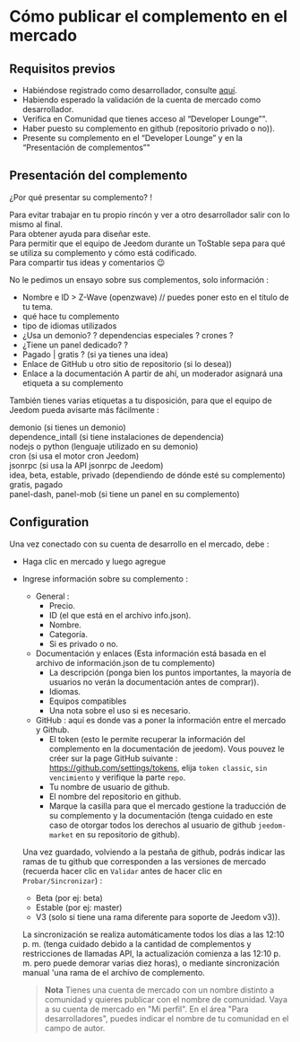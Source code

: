 # Cómo publicar el complemento en el mercado

## Requisitos previos

- Habiéndose registrado como desarrollador, consulte [aquí](https://www.jeedom.com/site/fr/dev.html).
- Habiendo esperado la validación de la cuenta de mercado como desarrollador.
- Verifica en Comunidad que tienes acceso al “Developer Lounge”".
- Haber puesto su complemento en github (repositorio privado o no)).
- Presente su complemento en el “Developer Lounge” y en la “Presentación de complementos”"

## Presentación del complemento

¿Por qué presentar su complemento? !

Para evitar trabajar en tu propio rincón y ver a otro desarrollador salir con lo mismo al final.  
Para obtener ayuda para diseñar este.  
Para permitir que el equipo de Jeedom durante un ToStable sepa para qué se utiliza su complemento y cómo está codificado.  
Para compartir tus ideas y comentarios :wink:  

No le pedimos un ensayo sobre sus complementos, solo información :

- Nombre e ID > Z-Wave (openzwave) // puedes poner esto en el título de tu tema.
- qué hace tu complemento
- tipo de idiomas utilizados
- ¿Usa un demonio? ? dependencias especiales ? crones ?
- ¿Tiene un panel dedicado? ?
- Pagado | gratis ? (si ya tienes una idea)
- Enlace de GitHub u otro sitio de repositorio (si lo desea))
- Enlace a la documentación
A partir de ahí, un moderador asignará una etiqueta a su complemento

También tienes varias etiquetas a tu disposición, para que el equipo de Jeedom pueda avisarte más fácilmente :

demonio (si tienes un demonio)  
dependence_intall (si tiene instalaciones de dependencia)  
nodejs o python (lenguaje utilizado en su demonio)  
cron (si usa el motor cron Jeedom)  
jsonrpc (si usa la API jsonrpc de Jeedom)  
idea, beta, estable, privado (dependiendo de dónde esté su complemento)  
gratis, pagado  
panel-dash, panel-mob (si tiene un panel en su complemento)  

## Configuration

Una vez conectado con su cuenta de desarrollo en el mercado, debe :

- Haga clic en mercado y luego agregue
- Ingrese información sobre su complemento :
  - General :
    - Precio.
    - ID (el que está en el archivo info.json).
    - Nombre.
    - Categoría.
    - Si es privado o no.
  - Documentación y enlaces (Esta información está basada en el archivo de información.json de tu complemento)
    - La descripción (ponga bien los puntos importantes, la mayoría de usuarios no verán la documentación antes de comprar)).
    - Idiomas.
    - Equipos compatibles
    - Una nota sobre el uso si es necesario.
  - GitHub : aquí es donde vas a poner la información entre el mercado y Github.
    - El token (esto le permite recuperar la información del complemento en la documentación de jeedom). Vous pouvez le créer sur la page GitHub suivante : https://github.com/settings/tokens, elija `token classic`, `sin vencimiento` y verifique la parte `repo`.
    - Tu nombre de usuario de github.
    - El nombre del repositorio en github.
    - Marque la casilla para que el mercado gestione la traducción de su complemento y la documentación (tenga cuidado en este caso de otorgar todos los derechos al usuario de github `jeedom-market` en su repositorio de github).

   Una vez guardado, volviendo a la pestaña de github, podrás indicar las ramas de tu github que corresponden a las versiones de mercado (recuerda hacer clic en `Validar` antes de hacer clic en `Probar/Sincronizar`) :

   - Beta (por ej: beta)
   - Estable (por ej: master)
   - V3 (solo si tiene una rama diferente para soporte de Jeedom v3)).

   La sincronización se realiza automáticamente todos los días a las 12:10 p. m. (tenga cuidado debido a la cantidad de complementos y restricciones de llamadas API, la actualización comienza a las 12:10 p. m. pero puede demorar varias diez horas), o mediante sincronización manual 'una rama de el archivo de complemento.
   
   
   > **Nota**
   > Tienes una cuenta de mercado con un nombre distinto a comunidad y quieres publicar con el nombre de comunidad.
   > Vaya a su cuenta de mercado en "Mi perfil".  En el área "Para desarrolladores", puedes indicar el nombre de tu comunidad en el campo de autor. 
